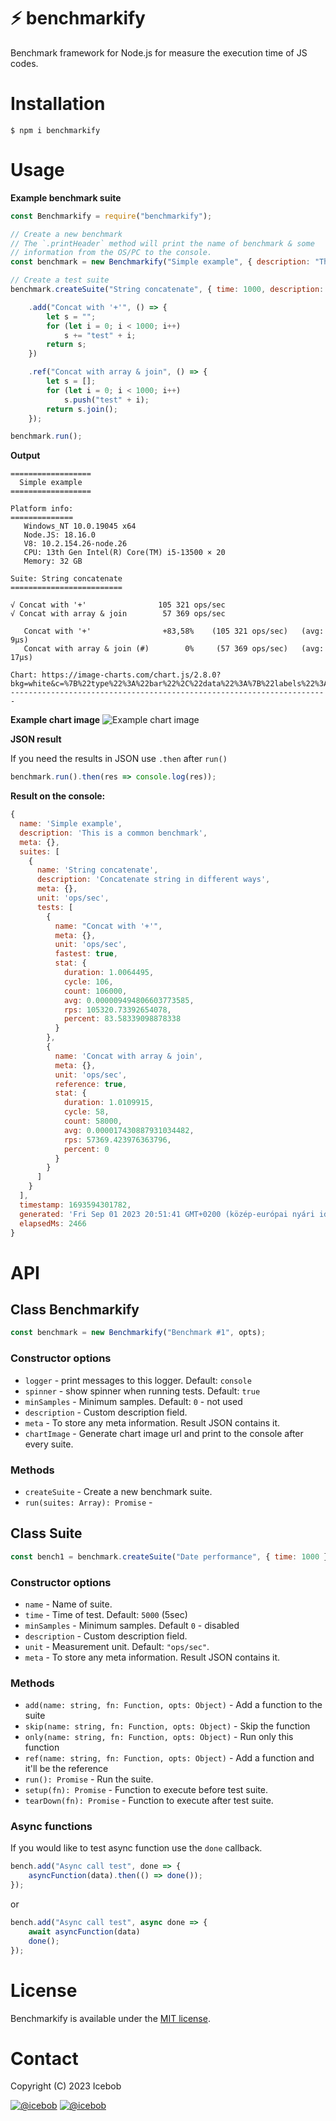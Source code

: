 # :zap: benchmarkify
Benchmark framework for Node.js for measure the execution time of JS codes.

# Installation
```
$ npm i benchmarkify
```

# Usage

**Example benchmark suite**
```js
const Benchmarkify = require("benchmarkify");

// Create a new benchmark
// The `.printHeader` method will print the name of benchmark & some
// information from the OS/PC to the console.
const benchmark = new Benchmarkify("Simple example", { description: "This is a common benchmark", chartImage: true }).printHeader();

// Create a test suite
benchmark.createSuite("String concatenate", { time: 1000, description: "Concatenate string in different ways" })

    .add("Concat with '+'", () => {
		let s = "";
		for (let i = 0; i < 1000; i++)
			s += "test" + i;
		return s;
	})

	.ref("Concat with array & join", () => {
		let s = [];
		for (let i = 0; i < 1000; i++)
			s.push("test" + i);
		return s.join();
	});

benchmark.run();
```

**Output**
```
==================
  Simple example
==================

Platform info:
==============
   Windows_NT 10.0.19045 x64
   Node.JS: 18.16.0
   V8: 10.2.154.26-node.26
   CPU: 13th Gen Intel(R) Core(TM) i5-13500 × 20
   Memory: 32 GB

Suite: String concatenate
=========================

√ Concat with '+'                105 321 ops/sec
√ Concat with array & join        57 369 ops/sec

   Concat with '+'                +83,58%    (105 321 ops/sec)   (avg: 9μs)
   Concat with array & join (#)        0%     (57 369 ops/sec)   (avg: 17μs)

Chart: https://image-charts.com/chart.js/2.8.0?bkg=white&c=%7B%22type%22%3A%22bar%22%2C%22data%22%3A%7B%22labels%22%3A%5B%22Concat%20with%20%27%2B%27%22%2C%22Concat%20with%20array%20%26%20join%22%5D%2C%22datasets%22%3A%5B%7B%22label%22%3A%22Dataset%201%22%2C%22backgroundColor%22%3A%22rgba%2854%2C%20162%2C%20235%2C%200.5%29%22%2C%22borderColor%22%3A%22rgb%2854%2C%20162%2C%20235%29%22%2C%22borderWidth%22%3A1%2C%22data%22%3A%5B105320.73392654078%2C57369.423976363796%5D%7D%5D%7D%2C%22options%22%3A%7B%22responsive%22%3Afalse%2C%22legend%22%3A%7B%22display%22%3Afalse%2C%22position%22%3A%22top%22%7D%2C%22title%22%3A%7B%22display%22%3Atrue%2C%22text%22%3A%22String%20concatenate%7C%28ops%2Fsec%29%22%7D%2C%22layout%22%3A%7B%22padding%22%3A20%7D%7D%7D
-----------------------------------------------------------------------
```

**Example chart image**
![Example chart image](https://image-charts.com/chart.js/2.8.0?bkg=white&c=%7B%22type%22%3A%22bar%22%2C%22data%22%3A%7B%22labels%22%3A%5B%22Concat%20with%20%27%2B%27%22%2C%22Concat%20with%20array%20%26%20join%22%5D%2C%22datasets%22%3A%5B%7B%22label%22%3A%22Dataset%201%22%2C%22backgroundColor%22%3A%22rgba%2854%2C%20162%2C%20235%2C%200.5%29%22%2C%22borderColor%22%3A%22rgb%2854%2C%20162%2C%20235%29%22%2C%22borderWidth%22%3A1%2C%22data%22%3A%5B105320.73392654078%2C57369.423976363796%5D%7D%5D%7D%2C%22options%22%3A%7B%22responsive%22%3Afalse%2C%22legend%22%3A%7B%22display%22%3Afalse%2C%22position%22%3A%22top%22%7D%2C%22title%22%3A%7B%22display%22%3Atrue%2C%22text%22%3A%22String%20concatenate%7C%28ops%2Fsec%29%22%7D%2C%22layout%22%3A%7B%22padding%22%3A20%7D%7D%7D)

**JSON result**

If you need the results in JSON use `.then` after `run()`

```js
benchmark.run().then(res => console.log(res));
```

**Result on the console:**
```js
{
  name: 'Simple example',
  description: 'This is a common benchmark',
  meta: {},
  suites: [
    {
      name: 'String concatenate',
      description: 'Concatenate string in different ways',
      meta: {},
      unit: 'ops/sec',
      tests: [
        {
          name: "Concat with '+'",
          meta: {},
          unit: 'ops/sec',
          fastest: true,
          stat: {
            duration: 1.0064495,
            cycle: 106,
            count: 106000,
            avg: 0.000009494806603773585,
            rps: 105320.73392654078,
            percent: 83.58339098878338
          }
        },
        {
          name: 'Concat with array & join',
          meta: {},
          unit: 'ops/sec',
          reference: true,
          stat: {
            duration: 1.0109915,
            cycle: 58,
            count: 58000,
            avg: 0.000017430887931034482,
            rps: 57369.423976363796,
            percent: 0
          }
        }
      ]
    }
  ],
  timestamp: 1693594301782,
  generated: 'Fri Sep 01 2023 20:51:41 GMT+0200 (közép-európai nyári idő)',
  elapsedMs: 2466
}
```

# API

## Class Benchmarkify

```js
const benchmark = new Benchmarkify("Benchmark #1", opts);
```

### Constructor options
* `logger` - print messages to this logger. Default: `console`
* `spinner` - show spinner when running tests. Default: `true`
* `minSamples` - Minimum samples. Default: `0` - not used
* `description` - Custom description field.
* `meta` - To store any meta information. Result JSON contains it.
* `chartImage` - Generate chart image url and print to the console after every suite.

### Methods
* `createSuite` - Create a new benchmark suite.
* `run(suites: Array): Promise` - 

## Class Suite

```js
const bench1 = benchmark.createSuite("Date performance", { time: 1000 });
```

### Constructor options
* `name` - Name of suite.
* `time` - Time of test. Default: `5000` (5sec)
* `minSamples` - Minimum samples. Default `0` - disabled
* `description` - Custom description field.
* `unit` - Measurement unit. Default: `"ops/sec"`.
* `meta` - To store any meta information. Result JSON contains it.

### Methods
* `add(name: string, fn: Function, opts: Object)` - Add a function to the suite
* `skip(name: string, fn: Function, opts: Object)` - Skip the function
* `only(name: string, fn: Function, opts: Object)` - Run only this function
* `ref(name: string, fn: Function, opts: Object)` - Add a function and it'll be the reference
* `run(): Promise` - Run the suite.
* `setup(fn): Promise` - Function to execute before test suite.
* `tearDown(fn): Promise` - Function to execute after test suite.

### Async functions
If you would like to test async function use the `done` callback.

```js
bench.add("Async call test", done => {
    asyncFunction(data).then(() => done());
});
```

or 

```js
bench.add("Async call test", async done => {
    await asyncFunction(data)
    done();
});
```

# License
Benchmarkify is available under the [MIT license](https://tldrlegal.com/license/mit-license).

# Contact

Copyright (C) 2023 Icebob

[![@icebob](https://img.shields.io/badge/github-icebob-green.svg)](https://github.com/icebob) [![@icebob](https://img.shields.io/badge/twitter-Icebobcsi-blue.svg)](https://twitter.com/Icebobcsi)
